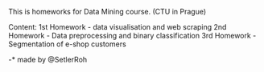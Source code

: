 This is homeworks for Data Mining course. (CTU in Prague)

Content:
 1st Homework - data visualisation and web scraping
 2nd Homework - Data preprocessing and binary classification
 3rd Homework - Segmentation of e-shop customers
 
-* made by @SetlerRoh